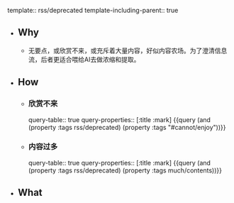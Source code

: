 template:: rss/deprecated
template-including-parent:: true

- ## Why
  - 无要点，或欣赏不来，或充斥着大量内容，好似内容农场。为了澄清信息流，后者更适合喂给AI去做浓缩和提取。
- ## How
  - ### 欣赏不来
    query-table:: true
    query-properties:: [:title :mark]
    {{query (and (property :tags rss/deprecated) (property :tags "#cannot/enjoy"))}}
  - ### 内容过多
    query-table:: true
    query-properties:: [:title :mark]
    {{query (and (property :tags rss/deprecated) (property :tags much/contents))}}
- ## What